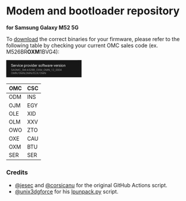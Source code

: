 # Modem and bootloader repository
**for Samsung Galaxy M52 5G**

To [download](https://github.com/BlackMesa123/proprietary_vendor_samsung_m52xq/releases) the correct binaries for your firmware, please refer to the following table by checking your current OMC sales code (ex. M526BR**OXM**1BVG4):

<img src="readme-res/omc-info.jpg" width="40%"/>

| OMC | CSC |
| --- | --- |
| ODM | INS |
| OJM | EGY |
| OLE | XID |
| OLM | XXV |
| OWO | ZTO |
| OXE | CAU |
| OXM | BTU |
| SER | SER |

### Credits
- [@jesec](https://github.com/jesec) and [@corsicanu](https://github.com/corsicanu) for the original GitHub Actions script.
- [@unix3dgforce](https://github.com/unix3dgforce) for his [lpunpack.py](https://github.com/unix3dgforce/lpunpack) script.
